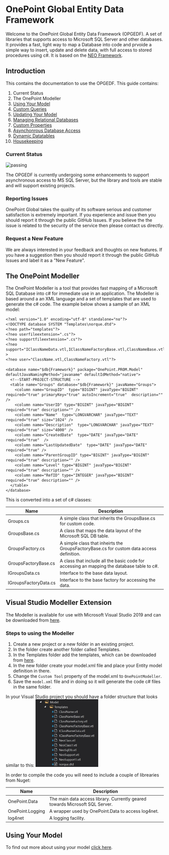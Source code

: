 # OnePoint Global Entity Data Framework
Welcome to the OnePoint Global Entity Data Framework (OPGEDF). A set of libraries that supports access to Microsoft SQL 
Server and other databases. It provides a fast, light way to map a Database into code and prvoide a simple way to insert, 
update and delete data, with full access to stored procedures using c#. 
It is based on the [NEO Framework](http://neo.sourceforge.net/).

## Introduction
This contains the documentation to use the OPGEDF. This guide contains:
1. Current Status
2. The OnePoint Modeller
3. [Using Your Model](Using.md)
4. [Custom Queries](Custom.md)
5. [Updating Your Model](Update.md)
6. [Managing Relational Databases](Relational.md)
7. [Custom Properties](Custom.md)
8. [Asynchonrous Database Access](Asynchronous.md)
9. [Dynamic Datatables](Datatable.md)
10. [Housekeeping](Rules.md)

### Current Status
![passing](https://img.shields.io/badge/status-live-brightgreen)

The OPGEDF is currently undergoing some enhancements to support asynchronous access to MS SQL Server, but the library and 
tools are stable and will support existing projects.

### Reporting Issues
OnePoint Global takes the quality of its software serious and customer satisfaction is extremely important. 
If you experience and issue then you should report it through the public GitHub Issues. 
If you believe the the issue is related to the security of the service then please contact us directly.

### Request a New Feature
We are always interested in your feedback and thoughts on new features. 
If you have a suggestion then you should report it through the public GitHub Issues and label it as a "New Feature".

## The OnePoint Modeller
The OnePoint Modeller is a tool that provides fast mapping of a Microsoft SQL Database into c# for immediate use in an application. The Modeller is based around a an XML language and a set of templates that are used to generate the c# code. The example below shows a sample of an XML model:
```
<?xml version="1.0" encoding="utf-8" standalone="no"?>
<!DOCTYPE database SYSTEM "Templates\norque.dtd">
<?neo path="templates"?>
<?neo userfileextension=".cs"?>
<?neo supportfileextension=".cs"?>
<?neo support="IClassNameData.vtl,IClassNameFactoryBase.vtl,ClassNameBase.vtl,ClassNameFactoryBase.vtl"?>
<?neo user="ClassName.vtl,ClassNameFactory.vtl"?>

<database name="$db{Framework}" package="OnePoint.PROM.Model" defaultJavaNamingMethod="javaname" defaultIdMethod="native">
  <!--START-PROJECT-STRUCTURE -->
  <table name="Groups" database="$db{Framework}" javaName="Groups">
    <column name="GroupID"  type="BIGINT" javaType="BIGINT" required="true" primaryKey="true" autoIncrement="true"  description=""  />
    <column name="UserID" type="BIGINT" javaType="BIGINT" required="true" description="" />
    <column name="Name"  type="LONGVARCHAR" javaType="TEXT" required="true" size="1024" />
    <column name="Description"  type="LONGVARCHAR" javaType="TEXT" required="true" size="4000" />
    <column name="CreatedDate"  type="DATE" javaType="DATE" required="true"  />
    <column name="LastUpdatedDate"  type="DATE" javaType="DATE" required="true" />
    <column name="ParentGroupID" type="BIGINT" javaType="BIGINT" required="true" description="" />
    <column name="Level" type="BIGINT" javaType="BIGINT" required="true" description="" />
    <column name="RefID" type="INTEGER" javaType="BIGINT" required="true" description="" />
  </table>
</database>
```

This is converted into a set of c# classes:

Name | Description
---- | -----------
Groups.cs | A simple class that inherits the GroupsBase.cs for custom code.
GroupsBase.cs | A class that maps the data layout of the Microsoft SQL DB table.
GroupsFactory.cs | A simple class that inheirts the GroupsFactoryBase.cs for custom data access definition.
GroupsFactoryBase.cs | A class that include all the basic code for accessing an mapping the database table to c#.
IGroupsData.cs | Interface to the base data layout.
IGroupsFactoryData.cs | Interface to the base factory for accessing the data.

## Visual Studio Modeller Extension
The Modeller is available for use with Microsoft Visual Studio 2019 and can be downloaded from [here](/VisualStudio).

### Steps to using the Modeller
1. Create a new project or a new folder in an existing project.
2. In the folder create another folder called Templates.
3. In the Templates folder add the templates, which can be downloaded from [here](/VisualStudio/Templates).
4. In the new folder create your model.xml file and place your Entity model definition in there.
5. Change the `Custom Tool` property of the model.xml to `OnePointModeller`.
6. Save the `model.xml` file and in doing so it will generate the code c# files in the same folder.

In your Visual Studio project you should have a folder structure that looks similar to this:
<img src="TemplateLayout.jpg" alt="Template Layout" style="width:200px;" />


In order to compile the code you will need to include a couple of librearies from Nuget:

Name | Description
---- | -----------
OnePoint.Data | The main data access library. Currently geared towards Microsoft SQL Server.
OnePoint.Logging | A wrapper used by OnePoint.Data to access log4net.
log4net | A logging facility.

## Using Your Model
To find out more about using your model [click here](Using.md).



